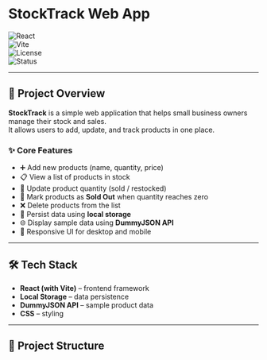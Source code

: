 # StockTrack Web App  

![React](https://img.shields.io/badge/React-20232A?style=for-the-badge&logo=react&logoColor=61DAFB)  
![Vite](https://img.shields.io/badge/Vite-646CFF?style=for-the-badge&logo=vite&logoColor=FFD62E)  
![License](https://img.shields.io/badge/License-MIT-green.svg?style=for-the-badge)  
![Status](https://img.shields.io/badge/Status-In%20Progress-yellow?style=for-the-badge)  

---

## 🚀 Project Overview
**StockTrack** is a simple web application that helps small business owners manage their stock and sales.  
It allows users to add, update, and track products in one place.  

### ✨ Core Features
- ➕ Add new products (name, quantity, price)  
- 📋 View a list of products in stock  
- 🔄 Update product quantity (sold / restocked)  
- 🚫 Mark products as **Sold Out** when quantity reaches zero  
- ❌ Delete products from the list  
- 💾 Persist data using **local storage**  
- 🌐 Display sample data using **DummyJSON API**  
- 📱 Responsive UI for desktop and mobile  

---

## 🛠️ Tech Stack
- **React (with Vite)** – frontend framework  
- **Local Storage** – data persistence  
- **DummyJSON API** – sample product data  
- **CSS** – styling  

---

## 📂 Project Structure
